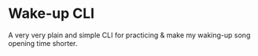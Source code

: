 # Wake-up CLI

A very very plain and simple CLI for practicing & make my waking-up song opening time shorter.
